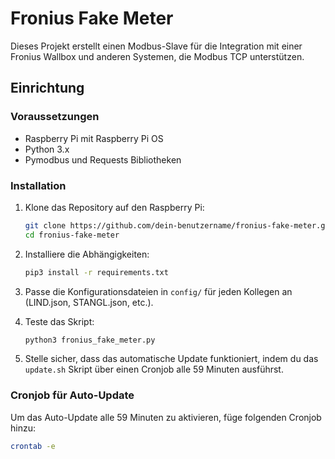 # Fronius Fake Meter

Dieses Projekt erstellt einen Modbus-Slave für die Integration mit einer Fronius Wallbox und anderen Systemen, die Modbus TCP unterstützen.

## Einrichtung

### Voraussetzungen

- Raspberry Pi mit Raspberry Pi OS
- Python 3.x
- Pymodbus und Requests Bibliotheken

### Installation

1. Klone das Repository auf den Raspberry Pi:

    ```bash
    git clone https://github.com/dein-benutzername/fronius-fake-meter.git
    cd fronius-fake-meter
    ```

2. Installiere die Abhängigkeiten:

    ```bash
    pip3 install -r requirements.txt
    ```

3. Passe die Konfigurationsdateien in `config/` für jeden Kollegen an (LIND.json, STANGL.json, etc.).

4. Teste das Skript:

    ```bash
    python3 fronius_fake_meter.py
    ```

5. Stelle sicher, dass das automatische Update funktioniert, indem du das `update.sh` Skript über einen Cronjob alle 59 Minuten ausführst.

### Cronjob für Auto-Update

Um das Auto-Update alle 59 Minuten zu aktivieren, füge folgenden Cronjob hinzu:

```bash
crontab -e
